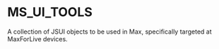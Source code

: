 # MS_UI_TOOLS
A collection of JSUI objects to be used in Max, specifically targeted at MaxForLive devices.
